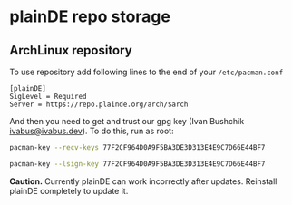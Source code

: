 # plainDE repo storage

## ArchLinux repository

To use repository add following lines to the end of your `/etc/pacman.conf`

```
[plainDE]                                                                       
SigLevel = Required                                                             
Server = https://repo.plainde.org/arch/$arch 
```

And then you need to get and trust our gpg key (Ivan Bushchik <ivabus@ivabus.dev>). To do this, run as root:

```sh
pacman-key --recv-keys 77F2CF964D0A9F5BA3DE3D313E4E9C7D66E44BF7

pacman-key --lsign-key 77F2CF964D0A9F5BA3DE3D313E4E9C7D66E44BF7
```

**Caution.** Currently plainDE can work incorrectly after updates. Reinstall plainDE completely to update it.

